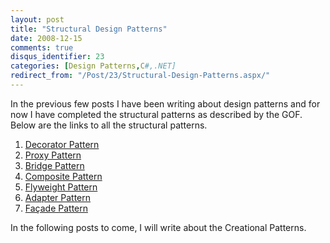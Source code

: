 ```yaml
---
layout: post
title: "Structural Design Patterns"
date: 2008-12-15
comments: true
disqus_identifier: 23
categories: [Design Patterns,C#,.NET]
redirect_from: "/Post/23/Structural-Design-Patterns.aspx/"
---
```

In the previous few posts I have been writing about design patterns and
for now I have completed the structural patterns as described by the
GOF. Below are the links to all the structural patterns.
<!--more-->
1.  [Decorator
    Pattern](/2008/11/17/Design-Patterns-for-Dummies.-The-Decorator-Pattern/)
2.  [Proxy
    Pattern](/2008/11/24/Design-Patterns-for-Dummies.-The-Proxy-Pattern/)
3.  [Bridge
    Pattern](/2008/11/27/Design-Patterns-for-Dummies.-The-Bridge-pattern/)
4.  [Composite
    Pattern](/2008/12/01/Design-Patterns-for-Dummies.-The-Composite-Pattern/)
5.  [Flyweight
    Pattern](/2008/12/04/Design-Patterns-for-Dummies.-The-Flyweight-Pattern/)
6.  [Adapter
    Pattern](/2008/12/07/Design-Patterns-for-Dummies.-The-Adapter-Pattern/)
7.  [Façade
    Pattern](/2008/12/11/Design-Patterns-for-Dummies.-The-Facade-Pattern/)

In the following posts to come, I will write about the Creational
Patterns.


